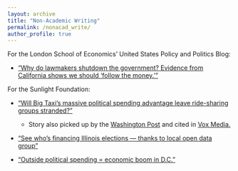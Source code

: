 ```yaml
---
layout: archive
title: "Non-Academic Writing"
permalink: /nonacad_write/
author_profile: true
---
```


For the London School of Economics’ United States Policy and Politics Blog:

* [“Why do lawmakers shutdown the government? Evidence from California shows we should ‘follow the money.’”](http://blogs.lse.ac.uk/usappblog/2018/03/01/why-do-lawmakers-shutdown-the-government-evidence-from-california-shows-we-should-follow-the-money/)

For the Sunlight Foundation:

* [“Will Big Taxi’s massive political spending advantage leave ride-sharing groups stranded?”](http://sunlightfoundation.com/blog/2014/07/31/will-big-taxis-massive-political-spending-advantage-leave-ride-sharing-groups-stranded/)
  * Story also picked up by the [Washington Post](http://www.washingtonpost.com/blogs/wonkblog/wp/2014/07/31/the-taxi-industry-is-crushing-uber-and-lyft-on-the-lobbying-front-3500-to-1/) and cited in [Vox Media.](http://www.vox.com/2014/8/19/6045597/plouffe-uber-taxi-companies-spend-more)
  
* [“See who’s financing Illinois elections — thanks to local open data group”](http://sunlightfoundation.com/blog/2014/08/06/see-whos-financing-illinois-elections-thanks-to-local-open-data-group/)

* [“Outside political spending = economic boom in D.C.”](http://sunlightfoundation.com/blog/2014/07/17/outside-political-political-spending-economic-boom-in-d-c/)
